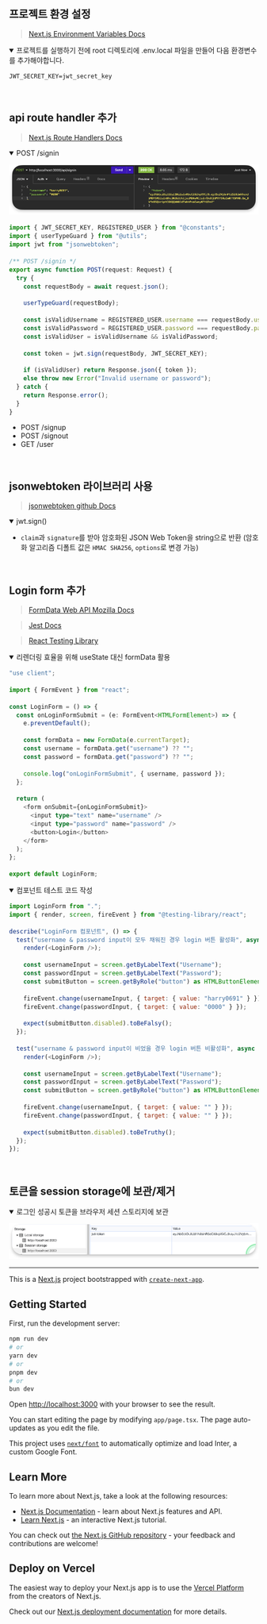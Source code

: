 ## 프로젝트 환경 설정

> [Next.js Environment Variables Docs](https://nextjs.org/docs/app/building-your-application/configuring/environment-variables)

<details open>
<summary>프로젝트를 실행하기 전에 root 디렉토리에 .env.local 파일을 만들어 다음 환경변수를 추가해야합니다.</summary>

```
JWT_SECRET_KEY=jwt_secret_key
```

</details>

</br>

## api route handler 추가

> [Next.js Route Handlers Docs](https://nextjs.org/docs/app/building-your-application/routing/route-handlers)

<details open>
<summary>POST /signin</summary>

![api-result-post-signin](/src/assets/api-result-post-signin.png)

```typescript
import { JWT_SECRET_KEY, REGISTERED_USER } from "@constants";
import { userTypeGuard } from "@utils";
import jwt from "jsonwebtoken";

/** POST /signin */
export async function POST(request: Request) {
  try {
    const requestBody = await request.json();

    userTypeGuard(requestBody);

    const isValidUsername = REGISTERED_USER.username === requestBody.username;
    const isValidPassword = REGISTERED_USER.password === requestBody.password;
    const isValidUser = isValidUsername && isValidPassword;

    const token = jwt.sign(requestBody, JWT_SECRET_KEY);

    if (isValidUser) return Response.json({ token });
    else throw new Error("Invalid username or password");
  } catch {
    return Response.error();
  }
}
```

</details>

- POST /signup
- POST /signout
- GET /user

</br>

## jsonwebtoken 라이브러리 사용

> [jsonwebtoken github Docs](https://github.com/auth0/node-jsonwebtoken#readme)

<details open>
<summary>jwt.sign()</summary>

- `claim`과 `signature`를 받아 암호화된 JSON Web Token을 string으로 반환 (암호화 알고리즘 디폴트 값은 `HMAC SHA256`, `options`로 변경 가능)
</details>

</br>

## Login form 추가

> [FormData Web API Mozilla Docs](https://developer.mozilla.org/en-US/docs/Web/API/FormData/FormData)

> [Jest Docs](https://jestjs.io/docs/getting-started)

> [React Testing Library](https://testing-library.com/docs/react-testing-library/intro/)

<details open>
<summary>리렌더링 효율을 위해 useState 대신 formData 활용</summary>

```typescript
"use client";

import { FormEvent } from "react";

const LoginForm = () => {
  const onLoginFormSubmit = (e: FormEvent<HTMLFormElement>) => {
    e.preventDefault();

    const formData = new FormData(e.currentTarget);
    const username = formData.get("username") ?? "";
    const password = formData.get("password") ?? "";

    console.log("onLoginFormSubmit", { username, password });
  };

  return (
    <form onSubmit={onLoginFormSubmit}>
      <input type="text" name="username" />
      <input type="password" name="password" />
      <button>Login</button>
    </form>
  );
};

export default LoginForm;
```

</details>

<details open>
<summary>컴포넌트 테스트 코드 작성</summary>

```javascript
import LoginForm from ".";
import { render, screen, fireEvent } from "@testing-library/react";

describe("LoginForm 컴포넌트", () => {
  test("username & password input이 모두 채워진 경우 login 버튼 활성화", async () => {
    render(<LoginForm />);

    const usernameInput = screen.getByLabelText("Username");
    const passwordInput = screen.getByLabelText("Password");
    const submitButton = screen.getByRole("button") as HTMLButtonElement;

    fireEvent.change(usernameInput, { target: { value: "harry0691" } });
    fireEvent.change(passwordInput, { target: { value: "0000" } });

    expect(submitButton.disabled).toBeFalsy();
  });

  test("username & password input이 비었을 경우 login 버튼 비활성화", async () => {
    render(<LoginForm />);

    const usernameInput = screen.getByLabelText("Username");
    const passwordInput = screen.getByLabelText("Password");
    const submitButton = screen.getByRole("button") as HTMLButtonElement;

    fireEvent.change(usernameInput, { target: { value: "" } });
    fireEvent.change(passwordInput, { target: { value: "" } });

    expect(submitButton.disabled).toBeTruthy();
  });
});

```

</details>

</br>

## 토큰을 session storage에 보관/제거

<details open><summary>
로그인 성공시 토큰을 브라우저 세션 스토리지에 보관
</summary>

![session storage](/src/assets/session-storage-jwt.png)

---

This is a [Next.js](https://nextjs.org/) project bootstrapped with [`create-next-app`](https://github.com/vercel/next.js/tree/canary/packages/create-next-app).

## Getting Started

First, run the development server:

```bash
npm run dev
# or
yarn dev
# or
pnpm dev
# or
bun dev
```

Open [http://localhost:3000](http://localhost:3000) with your browser to see the result.

You can start editing the page by modifying `app/page.tsx`. The page auto-updates as you edit the file.

This project uses [`next/font`](https://nextjs.org/docs/basic-features/font-optimization) to automatically optimize and load Inter, a custom Google Font.

## Learn More

To learn more about Next.js, take a look at the following resources:

- [Next.js Documentation](https://nextjs.org/docs) - learn about Next.js features and API.
- [Learn Next.js](https://nextjs.org/learn) - an interactive Next.js tutorial.

You can check out [the Next.js GitHub repository](https://github.com/vercel/next.js/) - your feedback and contributions are welcome!

## Deploy on Vercel

The easiest way to deploy your Next.js app is to use the [Vercel Platform](https://vercel.com/new?utm_medium=default-template&filter=next.js&utm_source=create-next-app&utm_campaign=create-next-app-readme) from the creators of Next.js.

Check out our [Next.js deployment documentation](https://nextjs.org/docs/deployment) for more details.
